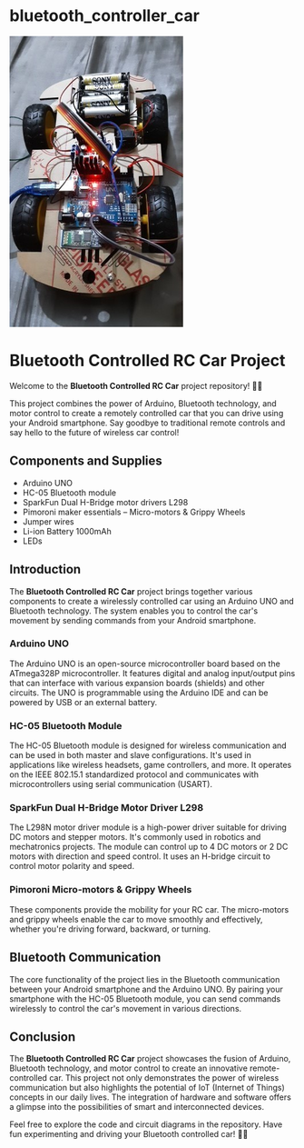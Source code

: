# bluetooth_controller_car

![](./car.jpg)

# Bluetooth Controlled RC Car Project

Welcome to the **Bluetooth Controlled RC Car** project repository! 🚗🔌

This project combines the power of Arduino, Bluetooth technology, and motor control to create a remotely controlled car that you can drive using your Android smartphone. Say goodbye to traditional remote controls and say hello to the future of wireless car control!

## Components and Supplies

- Arduino UNO
- HC-05 Bluetooth module
- SparkFun Dual H-Bridge motor drivers L298
- Pimoroni maker essentials – Micro-motors & Grippy Wheels
- Jumper wires
- Li-ion Battery 1000mAh
- LEDs

## Introduction

The **Bluetooth Controlled RC Car** project brings together various components to create a wirelessly controlled car using an Arduino UNO and Bluetooth technology. The system enables you to control the car's movement by sending commands from your Android smartphone.

### Arduino UNO

The Arduino UNO is an open-source microcontroller board based on the ATmega328P microcontroller. It features digital and analog input/output pins that can interface with various expansion boards (shields) and other circuits. The UNO is programmable using the Arduino IDE and can be powered by USB or an external battery.

### HC-05 Bluetooth Module

The HC-05 Bluetooth module is designed for wireless communication and can be used in both master and slave configurations. It's used in applications like wireless headsets, game controllers, and more. It operates on the IEEE 802.15.1 standardized protocol and communicates with microcontrollers using serial communication (USART).

### SparkFun Dual H-Bridge Motor Driver L298

The L298N motor driver module is a high-power driver suitable for driving DC motors and stepper motors. It's commonly used in robotics and mechatronics projects. The module can control up to 4 DC motors or 2 DC motors with direction and speed control. It uses an H-bridge circuit to control motor polarity and speed.

### Pimoroni Micro-motors & Grippy Wheels

These components provide the mobility for your RC car. The micro-motors and grippy wheels enable the car to move smoothly and effectively, whether you're driving forward, backward, or turning.

## Bluetooth Communication

The core functionality of the project lies in the Bluetooth communication between your Android smartphone and the Arduino UNO. By pairing your smartphone with the HC-05 Bluetooth module, you can send commands wirelessly to control the car's movement in various directions.

## Conclusion

The **Bluetooth Controlled RC Car** project showcases the fusion of Arduino, Bluetooth technology, and motor control to create an innovative remote-controlled car. This project not only demonstrates the power of wireless communication but also highlights the potential of IoT (Internet of Things) concepts in our daily lives. The integration of hardware and software offers a glimpse into the possibilities of smart and interconnected devices.

Feel free to explore the code and circuit diagrams in the repository. Have fun experimenting and driving your Bluetooth controlled car! 🚗📱
